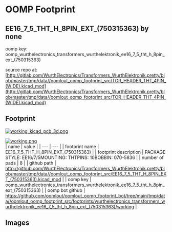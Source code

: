 # OOMP Footprint  
## EE16_7_5_THT_H_8PIN_EXT_(750315363)  by none  
  
oomp key: oomp_wurthelectronics_transformers_wurthelektronik_ee16_7_5_tht_h_8pin_ext_(750315363)  
  
source repo at: [http://gitlab.com/WurthElectronics/Transformers_WurthElektronik.pretty/blob/master/tmp/data//oomlout_oomp_footprint_src/TOR_HEADER_THT_4PIN_(WIDE).kicad_mod](http://gitlab.com/WurthElectronics/Transformers_WurthElektronik.pretty/blob/master/tmp/data//oomlout_oomp_footprint_src/TOR_HEADER_THT_4PIN_(WIDE).kicad_mod)  
## Footprint  
  
[![working_kicad_pcb_3d.png](working_kicad_pcb_3d_600.png)](working_kicad_pcb_3d.png)  
  
[![working.png](working_600.png)](working.png)  
| name | value | 
| --- | --- | 
| footprint name | EE16_7_5_THT_H_8PIN_EXT_(750315363) | 
| footprint description | PACKAGE STYLE: EE16/7/5MOUNTING: THTPINS: 10BOBBIN: 070-5836 | 
| number of pads | 8 | 
| github path | http://github.com/WurthElectronics/Transformers_WurthElektronik.pretty/blob/master/tmp/data//oomlout_oomp_footprint_src/EE16_7_5_THT_H_8PIN_EXT_(750315363).kicad_mod | 
| oomp key | oomp_wurthelectronics_transformers_wurthelektronik_ee16_7_5_tht_h_8pin_ext_(750315363) | 
| oomp bot github | https://github.com/oomlout/oomlout_oomp_footprint_bot/tree/main/tmp/data//oomlout_oomp_footprint_src/footprints/wurthelectronics_transformers_wurthelektronik_ee16_7_5_tht_h_8pin_ext_(750315363)/working | 
## Images  
